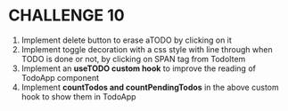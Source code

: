 # CHALLENGE 10
1. Implement delete button to erase aTODO by clicking on it
2. Implement toggle decoration with a css style with line through when TODO is done or not, by clicking on SPAN tag from TodoItem
3. Implement an **useTODO custom hook** to improve the reading of TodoApp component
4. Implement **countTodos and countPendingTodos** in the above custom hook to show them in TodoApp
